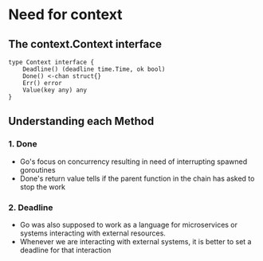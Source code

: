 # Need for context 

## The context.Context interface 

```
type Context interface {
    Deadline() (deadline time.Time, ok bool)
    Done() <-chan struct{}
    Err() error
    Value(key any) any
}   
```

## Understanding each Method

### 1. Done
- Go's focus on concurrency resulting in need of interrupting spawned goroutines 
- Done's return value tells if the parent function in the chain has asked to stop the work 

### 2. Deadline
- Go was also supposed to work as a language for microservices or systems interacting with external resources.
- Whenever we are interacting with external systems, it is better to set a deadline for that interaction 